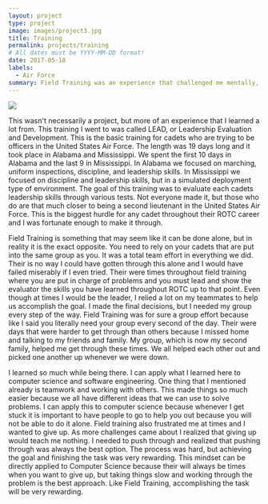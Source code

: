 ```yaml
---
layout: project
type: project
image: images/project3.jpg
title: Training
permalink: projects/training
# All dates must be YYYY-MM-DD format!
date: 2017-05-18
labels:
  - Air Force 
summary: Field Training was an experience that challenged me mentally, physically, and emotionally. 
---
```


<img src="project3(2).jpg">













This wasn't necessarily a project, but more of an experience that I learned a lot from. This training I went to was called LEAD, or Leadership Evaluation and Development. This is the basic training for cadets who are trying to be officers in the United States Air Force. The length was 19 days long and it took place in Alabama and Mississippi. We spent the first 10 days in Alabama and the last 9 in Mississippi. In Alabama we focused on marching, uniform inspections, discipline, and leadership skills. In Mississippi we focused on discipline and leadership skills, but in a simulated deployment type of environment. The goal of this training was to evaluate each cadets leadership skills through various tests. Not everyone made it, but those who do are that much closer to being a second lieutenant in the United States Air Force. This is the biggest hurdle for any cadet throughout their ROTC career and I was fortunate enough to make it through. 

Field Training is something that may seem like it can be done alone, but in reality it is the exact opposite. You need to rely on your cadets that are put into the same group as you. It was a total team effort in everything we did. Their is no way I could have gotten through this alone and I would have failed miserably if I even tried. Their were times throughout field training where you are put in charge of problems and you must lead and show the evaluator the skills you have learned throughout ROTC up to that point. Even though at times I would be the leader, I relied a lot on my teammates to help us accomplish the goal. I made the final decisions, but I needed my group every step of the way. Field Training was for sure a group effort because like I said you literally need your group every second of the day. Their were days that were harder to get through than others because I missed home and talking to my friends and family. My group, which is now my second family, helped me get through these times. We all helped each other out and picked one another up whenever we were down. 

I learned so much while being there. I can apply what I learned here to computer science and software engineering. One thing that I mentioned already is teamwork and working with others. This made things so much easier because we all have different ideas that we can use to solve problems. I can apply this to computer science because whenever I get stuck it is important to have people to go to help you out because you will not be able to do it alone. Field training also frustrated me at times and I wanted to give up. As more challenges came about I realized that giving up would teach me nothing. I needed to push through and realized that pushing through was always the best option. The process was hard, but achieving the goal and finishing the task was very rewarding. This mindset can be directly applied to Computer Science because their will always be times when you want to give up, but taking things slow and working through the problem is the best approach. Like Field Training, accomplishing the task will be very rewarding. 

